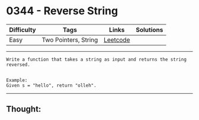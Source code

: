 # 0344 - Reverse String

Difficulty  | Tags | Links | Solutions
----------- | ---- | ----- | -----
Easy | Two Pointers, String | [Leetcode](https://leetcode.com/problems/reverse-string/description/) |


-----------

```
Write a function that takes a string as input and returns the string reversed.


Example:
Given s = "hello", return "olleh".
```

-----------

## Thought:
